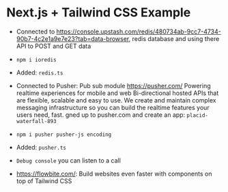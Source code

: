 # Next.js + Tailwind CSS Example

- Connected to <https://console.upstash.com/redis/480734ab-9cc7-4734-90b7-4c2e1a9e7e23?tab=data-browser>, redis database and using there API to POST and GET data
- `npm i ioredis`
- Added: `redis.ts`

- Connected to Pusher: Pub sub module <https://pusher.com/>
Powering realtime experiences for mobile and web Bi-directional hosted APIs that are flexible, scalable and easy to use. We create and maintain complex messaging infrastructure so you can build the realtime features your users need, fast. gned up to pusher.com and create an app: `placid-waterfall-893`

- `npm i pusher pusher-js encoding`
- Added: `pusher.ts`
- `Debug console` you can listen to a call

- <https://flowbite.com/>: Build websites even faster with components on top of Tailwind CSS
